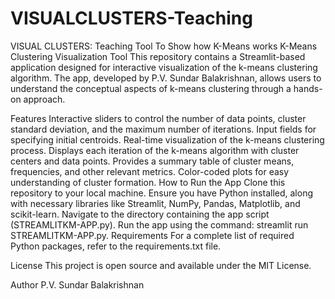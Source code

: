 # VISUALCLUSTERS-Teaching
VISUAL CLUSTERS: Teaching Tool To Show how K-Means works
K-Means Clustering Visualization Tool
This repository contains a Streamlit-based application designed for interactive visualization of the k-means clustering algorithm. The app, developed by P.V. Sundar Balakrishnan, allows users to understand the conceptual aspects of k-means clustering through a hands-on approach.

Features
Interactive sliders to control the number of data points, cluster standard deviation, and the maximum number of iterations.
Input fields for specifying initial centroids.
Real-time visualization of the k-means clustering process.
Displays each iteration of the k-means algorithm with cluster centers and data points.
Provides a summary table of cluster means, frequencies, and other relevant metrics.
Color-coded plots for easy understanding of cluster formation.
How to Run the App
Clone this repository to your local machine.
Ensure you have Python installed, along with necessary libraries like Streamlit, NumPy, Pandas, Matplotlib, and scikit-learn.
Navigate to the directory containing the app script (STREAMLITKM-APP.py).
Run the app using the command: streamlit run STREAMLITKM-APP.py.
Requirements
For a complete list of required Python packages, refer to the requirements.txt file.

License
This project is open source and available under the MIT License.

Author
P.V. Sundar Balakrishnan
